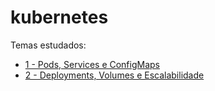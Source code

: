 # kubernetes

Temas estudados:

* [1 - Pods, Services e ConfigMaps](https://github.com/1-aquila-1/kubernetes/tree/curso01)
* [2 - Deployments, Volumes e Escalabilidade](https://github.com/1-aquila-1/kubernetes/tree/curso02)
